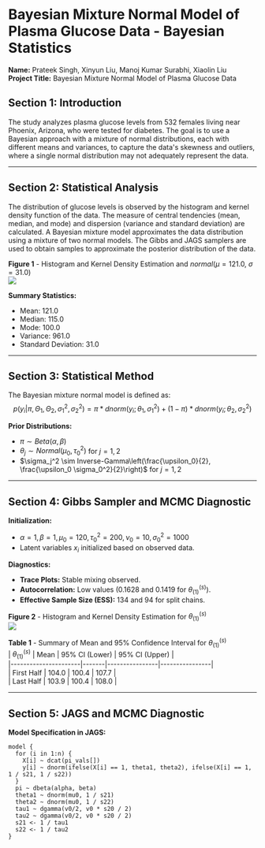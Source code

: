 # Bayesian Mixture Normal Model of Plasma Glucose Data - Bayesian Statistics

**Name:** Prateek Singh, Xinyun Liu, Manoj Kumar Surabhi, Xiaolin Liu  
**Project Title:** Bayesian Mixture Normal Model of Plasma Glucose Data  

## Section 1: Introduction  
The study analyzes plasma glucose levels from 532 females living near Phoenix, Arizona, who were tested for diabetes. The goal is to use a Bayesian approach with a mixture of normal distributions, each with different means and variances, to capture the data's skewness and outliers, where a single normal distribution may not adequately represent the data.

---

## Section 2: Statistical Analysis  
The distribution of glucose levels is observed by the histogram and kernel density function of the data. The measure of central tendencies (mean, median, and mode) and dispersion (variance and standard deviation) are calculated. A Bayesian mixture model approximates the data distribution using a mixture of two normal models. The Gibbs and JAGS samplers are used to obtain samples to approximate the posterior distribution of the data.  

**Figure 1** - Histogram and Kernel Density Estimation and $normal(\mu = 121.0,\ \sigma = 31.0)$  
![](media/image4.png)  

**Summary Statistics:**  
- Mean: 121.0  
- Median: 115.0  
- Mode: 100.0  
- Variance: 961.0  
- Standard Deviation: 31.0  

---

## Section 3: Statistical Method  
The Bayesian mixture normal model is defined as:  
$$
p\left( y_{i}|\pi,\Theta_{1},\Theta_{2},\sigma_{1}^{2},\sigma_{2}^{2} \right) = \pi \ast dnorm\left( y_{i};\theta_{1},\sigma_{1}^{2} \right) + (1 - \pi) \ast dnorm\left( y_{i};\theta_{2},\sigma_{2}^{2} \right)
$$

**Prior Distributions:**  
- $\pi \sim Beta(\alpha, \beta)$  
- $\theta_j \sim Normal(\mu_0, \tau_0^2)$ for $j = 1, 2$  
- $\sigma_j^2 \sim Inverse-Gamma\left(\frac{\upsilon_0}{2}, \frac{\upsilon_0 \sigma_0^2}{2}\right)$ for $j = 1, 2$  

---

## Section 4: Gibbs Sampler and MCMC Diagnostic  
**Initialization:**  
- $\alpha = 1, \beta = 1, \mu_0 = 120, \tau_0^2 = 200, \nu_0 = 10, \sigma_0^2 = 1000$  
- Latent variables $x_i$ initialized based on observed data.  

**Diagnostics:**  
- **Trace Plots:** Stable mixing observed.  
- **Autocorrelation:** Low values (0.1628 and 0.1419 for $\theta_{(1)}^{(s)}$).  
- **Effective Sample Size (ESS):** 134 and 94 for split chains.  

**Figure 2** - Histogram and Kernel Density Estimation for $\theta_{(1)}^{(s)}$  
![](media/image9.png)  

**Table 1** - Summary of Mean and 95% Confidence Interval for $\theta_{(1)}^{(s)}$  
| $\theta_{(1)}^{(s)}$ | Mean  | 95% CI (Lower) | 95% CI (Upper) |  
|----------------------|-------|----------------|----------------|  
| First Half           | 104.0 | 100.4          | 107.7          |  
| Last Half            | 103.9 | 100.4          | 108.0          |  

---

## Section 5: JAGS and MCMC Diagnostic  
**Model Specification in JAGS:**  
```jags
model {
  for (i in 1:n) {
    X[i] ~ dcat(pi_vals[])
    y[i] ~ dnorm(ifelse(X[i] == 1, theta1, theta2), ifelse(X[i] == 1, 1 / s21, 1 / s22))
  }
  pi ~ dbeta(alpha, beta)
  theta1 ~ dnorm(mu0, 1 / s21)
  theta2 ~ dnorm(mu0, 1 / s22)
  tau1 ~ dgamma(v0/2, v0 * s20 / 2)
  tau2 ~ dgamma(v0/2, v0 * s20 / 2)
  s21 <- 1 / tau1
  s22 <- 1 / tau2
}
